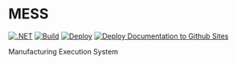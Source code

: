 # MESS

[![.NET](https://github.com/SensitTechnologies/MESS/actions/workflows/dotnet.yml/badge.svg)](https://github.com/SensitTechnologies/MESS/actions/workflows/dotnet.yml)
[![Build](https://github.com/SensitTechnologies/MESS/actions/workflows/build.yml/badge.svg)](https://github.com/SensitTechnologies/MESS/actions/workflows/build.yml)
[![Deploy](https://github.com/SensitTechnologies/MESS/actions/workflows/deploy.yml/badge.svg)](https://github.com/SensitTechnologies/MESS/actions/workflows/deploy.yml)
[![Deploy Documentation to Github Sites](https://github.com/SensitTechnologies/MESS/actions/workflows/deploy_documentation.yml/badge.svg)](https://github.com/SensitTechnologies/MESS/actions/workflows/deploy_documentation.yml)

Manufacturing Execution System
